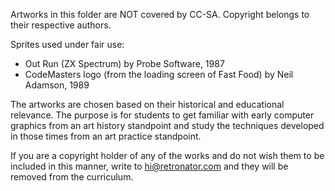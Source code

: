 Artworks in this folder are NOT covered by CC-SA. Copyright belongs to their respective authors. 

Sprites used under fair use:

- Out Run (ZX Spectrum) by Probe Software, 1987
- CodeMasters logo (from the loading screen of Fast Food) by Neil Adamson, 1989

The artworks are chosen based on their historical and educational relevance. The purpose is for students to
get familiar with early computer graphics from an art history standpoint and study the techniques developed
in those times from an art practice standpoint.

If you are a copyright holder of any of the works and do not wish them to be included in this manner,
write to hi@retronator.com and they will be removed from the curriculum.
